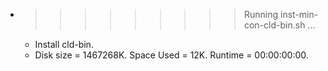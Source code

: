 * >>>>>>>>> Running inst-min-con-cld-bin.sh ...
  * Install cld-bin.
  * Disk size = 1467268K. Space Used = 12K. Runtime = 00:00:00:00.
